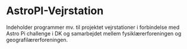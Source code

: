 # AstroPI-Vejrstation
Indeholder programmer mv. til projektet vejrstationer i forbindelse med Astro Pi challenge i DK og samarbejdet mellem fysiklærerforeningen og geografilærerforeningen.
